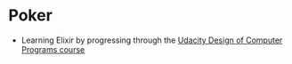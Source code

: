 # Poker

- Learning Elixir by progressing through the [Udacity Design of Computer Programs course](https://www.udacity.com/course/design-of-computer-programs--cs212)
